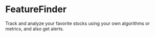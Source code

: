 # FeatureFinder
Track and analyze your favorite stocks using your own algorithms or metrics, and also get alerts.

